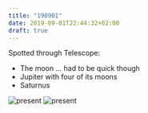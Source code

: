 ```yaml
---
title: "190901"
date: 2019-09-01T22:44:32+02:00
draft: true
---
```



Spotted through Telescope:

* The moon ... had to be quick though
* Jupiter with four of its moons
* Saturnus


<img src="/images/as_20190901_01.jpg" alt="present" class="default">
<img src="/images/as_20190901_02.jpg" alt="present" class="default">
